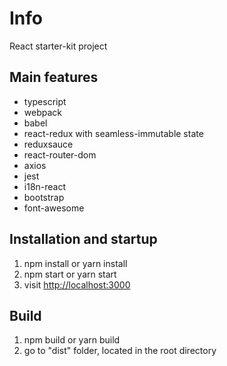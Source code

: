 # Info
React starter-kit project

## Main features
* typescript
* webpack
* babel
* react-redux with seamless-immutable state
* reduxsauce
* react-router-dom
* axios
* jest
* i18n-react
* bootstrap
* font-awesome

## Installation and startup
1. npm install or yarn install
2. npm start or yarn start
3. visit [http://localhost:3000](http://localhost:3000/)

## Build
1. npm build or yarn build
2. go to "dist" folder, located in the root directory

